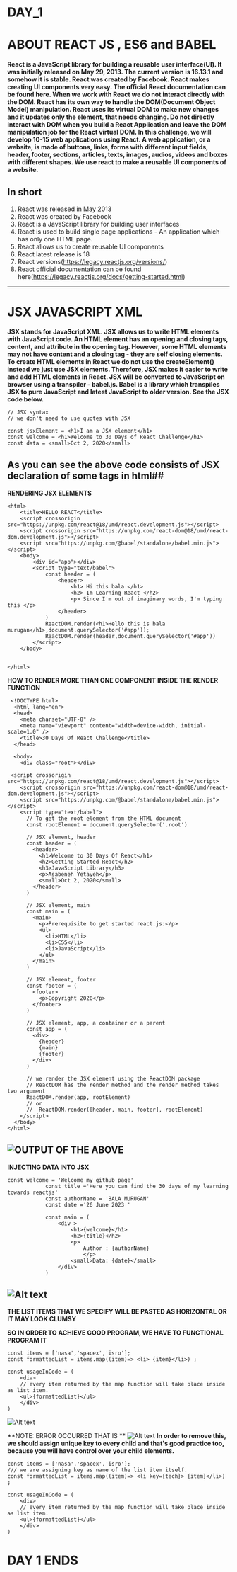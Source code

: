 # DAY_1
# ABOUT REACT JS , ES6 and BABEL 
**React is a JavaScript library for building a reusable user interface(UI). It was initially released on May 29, 2013. The current version is 16.13.1 and somehow it is stable. React was created by Facebook. React makes creating UI components very easy. The official React documentation can be found here. When we work with React we do not interact directly with the DOM. React has its own way to handle the DOM(Document Object Model) manipulation. React uses its virtual DOM to make new changes and it updates only the element, that needs changing. Do not directly interact with DOM when you build a React Application and leave the DOM manipulation job for the React virtual DOM. In this challenge, we will develop 10-15 web applications using React. A web application, or a website, is made of buttons, links, forms with different input fields, header, footer, sections, articles, texts, images, audios, videos and boxes with different shapes. We use react to make a reusable UI components of a website.**

## In short 

1. React was released in May 2013
2. React was created by Facebook
3. React is a JavaScript library for building user interfaces
4. React is used to build single page applications - An application which has only one HTML page.
5. React allows us to create reusable UI components
6. React latest release is 18
7. React versions(https://legacy.reactjs.org/versions/)
8. React official documentation can be found here(https://legacy.reactjs.org/docs/getting-started.html)
---------------------------------------------------------------------------------------------------------------------------------

# JSX JAVASCRIPT XML 

**JSX stands for JavaScript XML. JSX allows us to write HTML elements with JavaScript code. An HTML element has an opening and closing tags, content, and attribute in the opening tag. However, some HTML elements may not have content and a closing tag - they are self closing elements. To create HTML elements in React we do not use the createElement() instead we just use JSX elements. Therefore, JSX makes it easier to write and add HTML elements in React. JSX will be converted to JavaScript on browser using a transpiler - babel.js. Babel is a library which transpiles JSX to pure JavaScript and latest JavaScript to older version. See the JSX code below.**

``` 
// JSX syntax
// we don't need to use quotes with JSX

const jsxElement = <h1>I am a JSX element</h1>
const welcome = <h1>Welcome to 30 Days of React Challenge</h1>
const data = <small>Oct 2, 2020</small> 
```

## As you can see the above code consists of JSX declaration of some tags in html##

**RENDERING JSX ELEMENTS**

``` 
<html>
    <title>HELLO REACT</title>
    <script crossorigin src="https://unpkg.com/react@18/umd/react.development.js"></script>
    <script crossorigin src="https://unpkg.com/react-dom@18/umd/react-dom.development.js"></script>
    <script src="https://unpkg.com/@babel/standalone/babel.min.js"></script>
    <body>
        <div id="app"></div>
        <script type="text/babel">
            const header = (
                <header>
                    <h1> Hi this bala </h1>
                    <h2> Im Learning React </h2>
                    <p> Since I'm out of imaginary words, I'm typing this </p>
                </header>
            )
            ReactDOM.render(<h1>Hello this is bala murugan</h1>,document.querySelector('#app'));
            ReactDOM.render(header,document.querySelector('#app'))
        </script>
    </body>


</html> 
```

**HOW TO RENDER MORE THAN ONE COMPONENT INSIDE THE RENDER FUNCTION**

```
 <!DOCTYPE html>
  <html lang="en">
  <head>
    <meta charset="UTF-8" />
    <meta name="viewport" content="width=device-width, initial-scale=1.0" />
    <title>30 Days Of React Challenge</title>
  </head>

  <body>
    <div class="root"></div>

 <script crossorigin src="https://unpkg.com/react@18/umd/react.development.js"></script>
    <script crossorigin src="https://unpkg.com/react-dom@18/umd/react-dom.development.js"></script>
    <script src="https://unpkg.com/@babel/standalone/babel.min.js"></script>
    <script type="text/babel">
      // To get the root element from the HTML document
      const rootElement = document.querySelector('.root')

      // JSX element, header
      const header = (
        <header>
          <h1>Welcome to 30 Days Of React</h1>
          <h2>Getting Started React</h2>
          <h3>JavaScript Library</h3>
          <p>Asabeneh Yetayeh</p>
          <small>Oct 2, 2020</small>
        </header>
      )

      // JSX element, main
      const main = (
        <main>
          <p>Prerequisite to get started react.js:</p>
          <ul>
            <li>HTML</li>
            <li>CSS</li>
            <li>JavaScript</li>
          </ul>
        </main>
      )

      // JSX element, footer
      const footer = (
        <footer>
          <p>Copyright 2020</p>
        </footer>
      )

      // JSX element, app, a container or a parent
      const app = (
        <div>
          {header}
          {main}
          {footer}
        </div>
      )

      // we render the JSX element using the ReactDOM package
      // ReactDOM has the render method and the render method takes two argument
      ReactDOM.render(app, rootElement)
      // or
      //  ReactDOM.render([header, main, footer], rootElement)
    </script>
  </body>
</html>
```
![OUTPUT OF THE ABOVE](image-1.png)
------------------------------------------------------------------------------------------------------------------------------

**INJECTING DATA INTO JSX**

```
const welcome = 'Welcome my github page'
            const title ='Here you can find the 30 days of my learning towards reactjs'
            const authorName = 'BALA MURUGAN'
            const date ='26 June 2023 '

            const main = (
                <div >
                    <h1>{welcome}</h1>
                    <h2>{title}</h2>
                    <p>
                        Author : {authorName}
                        </p>
                    <small>Data: {date}</small>
                </div>
            )
```
![Alt text](image.png)
--------------------------------------------------------------------------------------
**THE LIST ITEMS THAT WE SPECIFY WILL BE PASTED AS HORIZONTAL OR IT MAY LOOK CLUMSY**

**SO IN ORDER TO ACHIEVE GOOD PROGRAM, WE HAVE TO FUNCTIONAL PROGRAM IT**

```
const items = ['nasa','spacex','isro'];
const formattedList = items.map((item)=> <li> {item}</li>) ;

const usageInCode = (
    <div>
    // every item returned by the map function will take place inside as list item.
    <ul>{formattedList}</ul>
    </div>
)

```
![Alt text](image-2.png)

**NOTE: ERROR OCCURRED THAT IS **
![Alt text](image-3.png)
**In order to remove this, we should assign unique key to every child and that's good practice too, because you will have control over your child elements.**

```
const items = ['nasa','spacex','isro'];
/// we are assigning key as name of the list item itself.
const formattedList = items.map((item)=> <li key={tech}> {item}</li>) ;

const usageInCode = (
    <div>
    // every item returned by the map function will take place inside as list item.
    <ul>{formattedList}</ul>
    </div>
)

```

# DAY 1 ENDS #